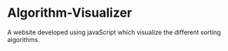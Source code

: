 # Algorithm-Visualizer
A website developed using javaScript which visualize the different sorting algorithms.
